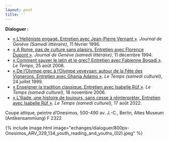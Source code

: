 ```yaml
---
layout: post
title: ''
---
```


**Dialoguer :**

- [«&nbsp;L’Helléniste engagé. Entretien avec Jean-Pierre Vernant&nbsp;»](https://www.letempsarchives.ch/page/JDG_1996_11_02/36/article/9435330/hell%C3%A9niste). <i>Journal de Genève (Samedi littéraire)</i>, 11 février 1996.
- [«&nbsp;A Rome, pas de culture sans plaisirs. Entretien avec Florence Dupont&nbsp;»](https://www.letempsarchives.ch/page/JDG_1994_11_12/24/article/9101790/rome). <i>Journal de Genève (samedi littéraire)</i>, 11 décembre 1994.
- [«&nbsp;Comment sauver le latin et le grec? Entretien avec Fabienne Bogadi&nbsp;»](https://www.letemps.ch/economie/sauver-latin-grec-luni-lausanne-reforme-filiere). <i>Le Temps</i>, 25 août 2006.
- [«&nbsp;De l’Olympe grec à l’Olympe veveysan: autour de la Fête des Vignerons. Entretien avec Ghania Adamo&nbsp;»](https://www.letemps.ch/culture/lolympe-grec-lolympe-veveysan). <i>Le Temps (samedi culturel)</i>, 24 juillet 1999.
- [«&nbsp;Enseigner la tradition classique. Entretien avec Isabelle Rüf&nbsp;»](https://www.letemps.ch/culture/enseigner-tradition-classique). <i>Le Temps (samedi culturel)</i>, 18 novembre 2006.
- [«&nbsp;L’Iliade, une histoire de toujours, sans cesse à réinterpréter. Entretien avec Isabelle Rüf&nbsp;»](https://www.letemps.ch/culture/livres-liliade-une-histoire-toujours-cesse-reinterpreter). <i>Le Temps (samedi culturel)</i>, 17 août 2022.

Coupe attique, peintre d’Onesimos, 500-490 av. J.-C., Berlin, Altes Museum (Antikensammlung) F 2322

{% include image.html image="echanges/dialoguer/800px-Onesimos_ARV_329_134_youth_reading_and_youths_(02).jpeg" %}